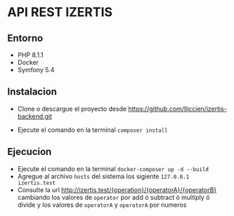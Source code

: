 # API REST IZERTIS


## Entorno

* PHP 8.1.1
* Docker
* Symfony 5.4

## Instalacion

- Clone o descargue el proyecto desde https://github.com/lliccien/izertis-backend.git

- Ejecute el comando en la terminal `composer install`

## Ejecucion

- Ejecute el comando en la terminal  `docker-composer up -d --build`
- Agregue al archivo `hosts` del sistema los sigiente `127.0.0.1  izertis.test`
- Consulte la url http://izertis.test/{operation}/{operatorA}/{operatorB} cambiando los valores de `operator` por add ó subtract ó multiply ó divide
y los valores de `operatorA` y `operatorA` por numeros
